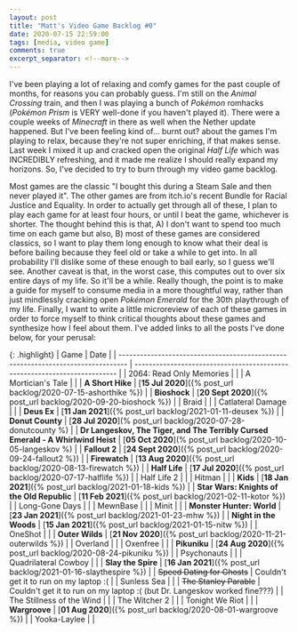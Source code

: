 ```yaml
---
layout: post
title: "Matt's Video Game Backlog #0"
date: 2020-07-15 22:59:00
tags: [media, video game]
comments: true
excerpt_separator: <!--more-->
---
```


I've been playing a lot of relaxing and comfy games for the past couple of months, for reasons you can probably guess. I'm still on the _Animal Crossing_ train, and then I was playing a bunch of _Pokémon_ romhacks (_Pokémon Prism_ is VERY well-done if you haven't played it). There were a couple weeks of _Minecraft_ in there as well when the Nether update happened. But I've been feeling kind of... burnt out? about the games I'm playing to relax, because they're not super enriching, if that makes sense. Last week I mixed it up and cracked open the original _Half Life_ which was INCREDIBLY refreshing, and it made me realize I should really expand my horizons. So, I've decided to try to burn through my video game backlog.

<!--more-->

Most games are the classic "I bought this during a Steam Sale and then never played it". The other games are from itch.io's recent Bundle for Racial Justice and Equality. In order to actually get through all of these, I plan to play each game for at least four hours, or until I beat the game, whichever is shorter. The thought behind this is that, A) I don't want to spend too much time on each game but also, B) most of these games are considered classics, so I want to play them long enough to know what their deal is before bailing because they feel old or take a while to get into. In all probability I'll dislike some of these enough to bail early, so I guess we'll see. Another caveat is that, in the worst case, this computes out to over six entire days of my life. So it'll be a while. Really though, the point is to make a guide for myself to consume media in a more thoughtful way, rather than just mindlessly cracking open _Pokémon Emerald_ for the 30th playthrough of my life. Finally, I want to write a little microreview of each of these games in order to force myself to think critical thoughts about these games and synthesize how I feel about them. I've added links to all the posts I've done below, for your perusal:

{: .highlight}
| Game                                                                             | Date                                                                      |
| -------------------------------------------------------------------------------- | ------------------------------------------------------------------------- |
| 2064: Read Only Memories                                                         |                                                                           |
| A Mortician's Tale                                                               |                                                                           |
| **A Short Hike**                                                                 | [**15 Jul 2020**]({% post_url backlog/2020-07-15-ashorthike %})           |
| **Bioshock**                                                                     | [**20 Sept 2020**]({% post_url backlog/2020-09-20-bioshock %})            |
| Braid                                                                            |                                                                           |
| Catlateral Damage                                                                |                                                                           |
| **Deus Ex**                                                                      | [**11 Jan 2021**]({% post_url backlog/2021-01-11-deusex %})               |
| **Donut County**                                                                 | [**28 Jul 2020**](% post_url backlog/2020-07-28-donutcounty %)            |
| **Dr Langeskov, The Tiger, and The Terribly Cursed Emerald - A Whirlwind Heist** | [**05 Oct 2020**](% post_url backlog/2020-10-05-langeskov %)              |
| **Fallout 2**                                                                    | [**24 Sept 2020**]({% post_url backlog/2020-09-24-fallout2 %})            |
| **Firewatch**                                                                    | [**13 Aug 2020**]({% post_url backlog/2020-08-13-firewatch %})            |
| **Half Life**                                                                    | [**17 Jul 2020**]({% post_url backlog/2020-07-17-halflife %})             |
| Half Life 2                                                                      |                                                                           |
| Hitman                                                                           |                                                                           |
| **Kids**                                                                         | [**18 Jan 2021**]({% post_url backlog/2021-01-18-kids %})                 |
| **Star Wars: Knights of the Old Republic**                                       | [**11 Feb 2021**]({% post_url backlog/2021-02-11-kotor %})                |
| Long-Gone Days                                                                   |                                                                           |
| MewnBase                                                                         |                                                                           |
| Minit                                                                            |                                                                           |
| **Monster Hunter: World**                                                        | [**23 Jan 2021**]({% post_url backlog/2021-01-23-mhw %})                  |
| **Night in the Woods**                                                           | [**15 Jan 2021**]({% post_url backlog/2021-01-15-nitw %})                 |
| OneShot                                                                          |                                                                           |
| **Outer Wilds**                                                                  | [**21 Nov 2020**]({% post_url backlog/2020-11-21-outerwilds %})           |
| Overland                                                                         |                                                                           |
| Oxenfree                                                                         |                                                                           |
| **Pikuniku**                                                                     | [**24 Aug 2020**]({% post_url backlog/2020-08-24-pikuniku %})             |
| Psychonauts                                                                      |                                                                           |
| Quadrilateral Cowboy                                                             |                                                                           |
| **Slay the Spire**                                                               | [**16 Jan 2021**]({% post_url backlog/2021-01-16-slaythespire %})         |
| ~~Speed Dating for Ghosts~~                                                      | Couldn't get it to run on my laptop :(                                    |
| Sunless Sea                                                                      |                                                                           |
| ~~The Stanley Parable~~                                                          | Couldn't get it to run on my laptop :( (but Dr. Langeskov worked fine???) |
| The Stillness of the Wind                                                        |                                                                           |
| The Witcher 2                                                                    |                                                                           |
| Tonight We Riot                                                                  |                                                                           |
| **Wargroove**                                                                    | [**01 Aug 2020**]({% post_url backlog/2020-08-01-wargroove %})            |
| Yooka-Laylee                                                                     |                                                                           |
